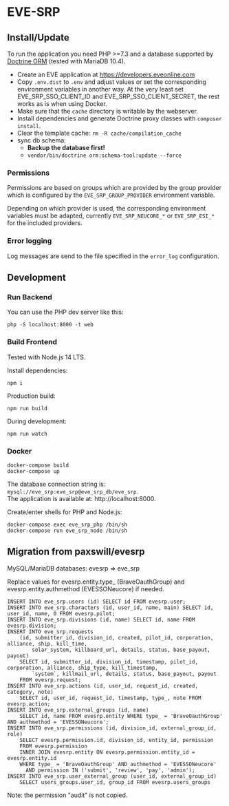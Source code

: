 # EVE-SRP

## Install/Update

To run the application you need PHP >=7.3 and a database supported by 
[Doctrine ORM](https://www.doctrine-project.org/projects/doctrine-orm/en/latest/index.html) 
(tested with MariaDB 10.4).

- Create an EVE application at https://developers.eveonline.com
- Copy `.env.dist` to `.env` and adjust values or set the corresponding environment variables in another way.
  At the very least set EVE_SRP_SSO_CLIENT_ID and EVE_SRP_SSO_CLIENT_SECRET, the rest works as is when using Docker.
- Make sure that the `cache` directory is writable by the webserver.
- Install dependencies and generate Doctrine proxy classes with `composer install`.
- Clear the template cache: `rm -R cache/compilation_cache`
- sync db schema:
  - **Backup the database first!**
  - `vendor/bin/doctrine orm:schema-tool:update --force`

### Permissions

Permissions are based on groups which are provided by the group provider which is configured by the
`EVE_SRP_GROUP_PROVIDER` environment variable.

Depending on which provider is used, the corresponding environment variables must be adapted, currently 
`EVE_SRP_NEUCORE_*` or `EVE_SRP_ESI_*` for the included providers.

### Error logging

Log messages are send to the file specified in the `error_log` configuration.

## Development

### Run Backend

You can use the PHP dev server like this:
```
php -S localhost:8000 -t web
```

### Build Frontend

Tested with Node.js 14 LTS.

Install dependencies:
```
npm i
```

Production build:
```
npm run build
```

During development:
```
npm run watch
```

### Docker

```
docker-compose build
docker-compose up
```

The database connection string is: `mysql://eve_srp:eve_srp@eve_srp_db/eve_srp`.  
The application is available at: http://localhost:8000.

Create/enter shells for PHP and Node.js:
```
docker-compose exec eve_srp_php /bin/sh
docker-compose run eve_srp_node /bin/sh
```

## Migration from paxswill/evesrp

MySQL/MariaDB databases: evesrp => eve_srp

Replace values for evesrp.entity.type_ (BraveOauthGroup) and evesrp.entity.authmethod (EVESSONeucore) if needed.

```
INSERT INTO eve_srp.users (id) SELECT id FROM evesrp.user;
INSERT INTO eve_srp.characters (id, user_id, name, main) SELECT id, user_id, name, 0 FROM evesrp.pilot;
INSERT INTO eve_srp.divisions (id, name) SELECT id, name FROM evesrp.division;
INSERT INTO eve_srp.requests 
    (id, submitter_id, division_id, created, pilot_id, corporation, alliance, ship, kill_time, 
        solar_system, killboard_url, details, status, base_payout, payout)
    SELECT id, submitter_id, division_id, timestamp, pilot_id, corporation, alliance, ship_type, kill_timestamp, 
        `system`, killmail_url, details, status, base_payout, payout
    FROM evesrp.request;
INSERT INTO eve_srp.actions (id, user_id, request_id, created, category, note) 
    SELECT id, user_id, request_id, timestamp, type_, note FROM evesrp.action;
INSERT INTO eve_srp.external_groups (id, name) 
    SELECT id, name FROM evesrp.entity WHERE type_ = 'BraveOauthGroup' AND authmethod = 'EVESSONeucore';
INSERT INTO eve_srp.permissions (id, division_id, external_group_id, role) 
    SELECT evesrp.permission.id, division_id, entity_id, permission 
    FROM evesrp.permission
    INNER JOIN evesrp.entity ON evesrp.permission.entity_id = evesrp.entity.id
    WHERE type_ = 'BraveOauthGroup' AND authmethod = 'EVESSONeucore' 
      AND permission IN ('submit', 'review', 'pay', 'admin');
INSERT INTO eve_srp.user_external_group (user_id, external_group_id)
    SELECT users_groups.user_id, group_id FROM evesrp.users_groups
```

Note: the permission "audit" is not copied.
